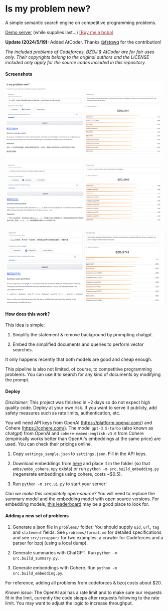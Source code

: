 # Is my problem new?
A simple semantic search engine on competitive programming problems.

[Demo server](http://45.63.4.94:1234/) (while supplies last...) <a href="https://www.buymeacoffee.com/fjzzq2002" target="_blank" style="color: brown">[Buy me a boba]</a>

**Update (2024/5/19):** Added AtCoder. Thanks [@fstqwq](https://github.com/fstqwq) for the contribution!

*The included problems of Codeforces, BZOJ & AtCoder are for fair uses only. Their copyrights belong to the original authors and the LICENSE included only apply for the source codes included in this repository.*

#### Screenshots

![](screenshots/demo1.png)

![](screenshots/demo0.png)

![](screenshots/demo2.png)

#### How does this work?

This idea is simple:

1. Simplify the statement & remove background by prompting chatgpt.

2. Embed the simplified documents and queries to perform vector searches.

It only happens recently that both models are good and cheap enough.

This pipeline is also not limited, of course, to competitive programming problems. You can use it to search for any kind of documents by modifying the prompt.

#### Deploy

*Disclaimer:* This project was finished in ~2 days so do not expect high quality code. Deploy at your own risk. If you want to serve it publicly, add safety measures such as rate limits, authentication, etc.

You will need API keys from OpenAI (https://platform.openai.com/) and Cohere (https://cohere.com/). The model `gpt-3.5-turbo` (also known as chatgpt) from OpenAI and `cohere-embed-english-v3.0` from Cohere (empirically works better than OpenAI's embeddings at the same price) are used. You can check their pricings online.

1. Copy `settings_sample.json` to `settings.json`. Fill in the API keys.

2. Download embeddings from [here](https://drive.google.com/drive/folders/1QSxokxoh5XTSFKP0xNFDNG7SG9MdvzW6?usp=sharing) and place it in the folder (so that `embs/embs_cohere.npy` exists) or run `python -m src.build_embedding.py` (regenerate embeddings using cohere, costs ~$0.5).

3. Run `python -m src.ui.py` to start your server!

*Can we make this completely open-source?* You will need to replace the summary model and the embedding model with open source versions. For embedding models, [this leaderboard](https://huggingface.co/spaces/mteb/leaderboard) may be a good place to look for.

#### Adding a new set of problems

1. Generate a json file in `problems/` folder. You should supply `uid`, `url`, `tag` and `statement` fields. See `problems/format.md` for detailed specifications and see `src/scrapper/` for two examples: a crawler for Codeforces and a parser for bzoj (using a local dump).

2. Generate summaries with ChatGPT. Run `python -m src.build_summary.py`.

3. Generate embeddings with Cohere. Run `python -m src.build_embedding.py`.

For reference, adding all problems from codeforces & bzoj costs about $20.

*Known issue:* The OpenAI api has a rate limit and to make sure our requests fit in the limit, currently the code sleeps after requests following to the rate limit. You may want to adjust the logic to increase throughput.
